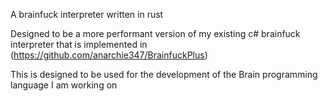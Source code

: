 A brainfuck interpreter written in rust


Designed to be a more performant version of my existing c# brainfuck interpreter that is implemented in (https://github.com/anarchie347/BrainfuckPlus)

This is designed to be used for the development of the Brain programming language I am working on
